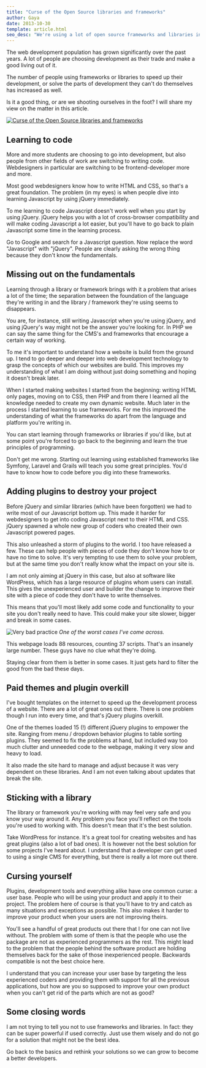 ```yaml
---
title: "Curse of the Open Source libraries and frameworks"
author: Gaya
date: 2013-10-30
template: article.html
seo_desc: "We're using a lot of open source frameworks and libraries in web development these days. We have to be careful though. This article goes over many pitfalls."
---
```

The web development population has grown significantly over the past years. A lot of people are choosing development as their trade and make a good living out of it.

The number of people using frameworks or libraries to speed up their development, or solve the parts of development they can't do themselves has increased as well.

Is it a good thing, or are we shooting ourselves in the foot? I will share my view on the matter in this article.

[![Curse of the Open Source libraries and frameworks](/articles/curse-of-the-open-source-libraries-frameworks/curse-of-the-open-source-libraries-frameworks1.jpg)](http://www.gayadesign.com/articles/curse-of-the-open-source-libraries-frameworks/)

<span class="more"></span>

Learning to code
----------------

More and more students are choosing to go into development, but also people from other fields of work are switching to writing code. Webdesigners in particular are switching to be frontend-developer more and more.

Most good webdesigners know how to write HTML and CSS, so that's a great foundation. The problem (in my eyes) is when people dive into learning Javascript by using jQuery immediately.

To me learning to code Javascript doesn't work well when you start by using jQuery. jQuery helps you with a lot of cross-browser compatibility and will make coding Javascript a lot easier, but you'll have to go back to plain Javascript some time in the learning process.

Go to Google and search for a Javascript question. Now replace the word "Javascript" with "jQuery". People are clearly asking the wrong thing because they don't know the fundamentals.

Missing out on the fundamentals
-------------------------------

Learning through a library or framework brings with it a problem that arises a lot of the time; the separation between the foundation of the language they're writing in and the library / framework they're using seems to disappears.

You are, for instance, still writing Javascript when you're using jQuery, and using jQuery's way might not be the answer you're looking for. In PHP we can say the same thing for the CMS's and frameworks that encourage a certain way of working.

To me it's important to understand how a website is build from the ground up. I tend to go deeper and deeper into web development technology to grasp the concepts of which our websites are build. This improves my understanding of what I am doing without just doing something and hoping it doesn't break later.

When I started making websites I started from the beginning: writing HTML only pages, moving on to CSS, then PHP and from there I learned all the knowledge needed to create my own dynamic website. Much later in the process I started learning to use frameworks. For me this improved the understanding of what the frameworks do apart from the language and platform you're writing in.

You can start learning through frameworks or libraries if you'd like, but at some point you're forced to go back to the beginning and learn the true principles of programming.

Don't get me wrong. Starting out learning using established frameworks like Symfony, Laravel and Grails will teach you some great principles. You'd have to know how to code before you dig into these frameworks.

Adding plugins to destroy your project
--------------------------------------

Before jQuery and similar libraries (which have been forgotten) we had to write most of our Javascript bottom up. This made it harder for webdesigners to get into coding Javascript next to their HTML and CSS. jQuery spawned a whole new group of coders who created their own Javascript powered pages.

This also unleashed a storm of plugins to the world. I too have released a few. These can help people with pieces of code they don't know how to or have no time to solve. It's very tempting to use them to solve your problem, but at the same time you don't really know what the impact on your site is.

I am not only aiming at jQuery in this case, but also at software like WordPress, which has a large resource of plugins whom users can install. This gives the unexperienced user and builder the change to improve their site with a piece of code they don't have to write themselves.

This means that you'll most likely add some code and functionality to your site you don't really need to have. This could make your site slower, bigger and break in some cases.

![Very bad practice](/articles/curse-of-the-open-source-libraries-frameworks/script-overload.jpg)
*One of the worst cases I've come across.*

This webpage loads 88 resources, counting 37 scripts. That's an insanely large number. These guys have no clue what they're doing.

Staying clear from them is better in some cases. It just gets hard to filter the good from the bad these days.

Paid themes and plugin overkill
-------------------------------

I've bought templates on the internet to speed up the development process of a website. There are a lot of great ones out there. There is one problem though I run into every time, and that's jQuery plugins overkill.

One of the themes loaded 15 (!) different jQuery plugins to empower the site. Ranging from menu / dropdown behavior plugins to table sorting plugins. They seemed to fix the problems at hand, but included way too much clutter and unneeded code to the webpage, making it very slow and heavy to load.

It also made the site hard to manage and adjust because it was very dependent on these libraries. And I am not even talking about updates that break the site.

Sticking with a library
-----------------------

The library or framework you're working with may feel very safe and you know your way around it. Any problem you face you'll reflect on the tools you're used to working with. This doesn't mean that it's the best solution.

Take WordPress for instance. It's a great tool for creating websites and has great plugins (also a lot of bad ones). It is however not the best solution for some projects I've heard about. I understand that a developer can get used to using a single CMS for everything, but there is really a lot more out there.

Cursing yourself
----------------

Plugins, development tools and everything alike have one common curse: a user base. People who will be using your product and apply it to their project. The problem here of course is that you'll have to try and catch as many situations and exceptions as possible. This also makes it harder to improve your product when your users are not improving theirs.

You'll see a handful of great products out there that I for one can not live without. The problem with some of them is that the people who use the package are not as experienced programmers as the rest. This might lead to the problem that the people behind the software product are holding themselves back for the sake of those inexperienced people. Backwards compatible is not the best choice here.

I understand that you can increase your user base by targeting the less experienced coders and providing them with support for all the previous applications, but how are you so supposed to improve your own product when you can't get rid of the parts which are not as good?

Some closing words
------------------

I am not trying to tell you not to use frameworks and libraries. In fact: they can be super powerful if used correctly. Just use them wisely and do not go for a solution that might not be the best idea.

Go back to the basics and rethink your solutions so we can grow to become a better developers.